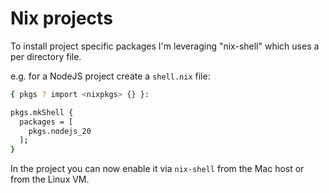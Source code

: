 # Nix projects

To install project specific packages I'm leveraging "nix-shell" which uses a per directory file.

e.g. for a NodeJS project create a `shell.nix` file:

```sh
{ pkgs ? import <nixpkgs> {} }:

pkgs.mkShell {
  packages = [
    pkgs.nodejs_20
  ];
}
```

In the project you can now enable it via `nix-shell` from the Mac host or from the Linux VM.